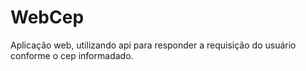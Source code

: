# WebCep
 Aplicação web, utilizando api para responder a requisição do usuário conforme o cep informadado.
